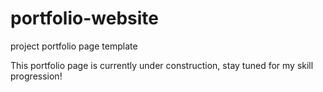 # portfolio-website
project portfolio page template 

This portfolio page is currently under construction, stay tuned for my skill progression!
